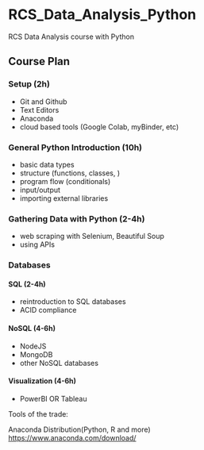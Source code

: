 # RCS_Data_Analysis_Python
RCS Data Analysis course with Python

## Course Plan

### Setup (2h)
* Git and Github
* Text Editors
* Anaconda 
* cloud based tools (Google Colab, myBinder, etc)

### General Python Introduction (10h)
* basic data types
* structure (functions, classes, )
* program flow (conditionals)
* input/output
* importing external libraries

### Gathering Data with Python (2-4h)
* web scraping with Selenium, Beautiful Soup
* using APIs

### Databases
#### SQL (2-4h)
* reintroduction to SQL databases
* ACID compliance

#### NoSQL (4-6h)
* NodeJS
* MongoDB
* other NoSQL databases

#### Visualization (4-6h)
* PowerBI OR Tableau


Tools of the trade:

Anaconda Distribution(Python, R and more)
https://www.anaconda.com/download/
